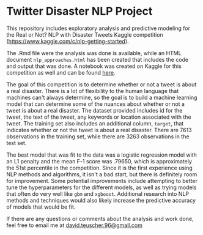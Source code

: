 # Twitter Disaster NLP Project

This repository includes exploratory analysis and predictive modeling for the Real or Not? NLP with Disaster Tweets Kaggle competition (https://www.kaggle.com/c/nlp-getting-started).

The .Rmd file were the analysis was done is available, while an HTML document `nlp_approaches.html` has been created that includes the code and output that was done. A notebook was created on Kaggle for this competition as well and can be found [here](https://www.kaggle.com/davidkt2/twitter-nlp-eda-and-model-fit).

The goal of this competition is to determine whether or not a tweet is about a real disaster. There is a lot of flexibility to the human language that machines can't always determine, so the goal is to build a machine learning model that can determine some of the nuances about whether or not a tweet is about a real disaster. The dataset provided includes id for the tweet, the text of the tweet, any keywords or location associated with the tweet. The training set also includes an additional column, `target`, that indicates whether or not the tweet is about a real disaster. There are 7613 observations in the training set, while there are 3263 observations in the test set. 

The best model that was fit to the data was a logistic regression model with an L1 penalty and the mean F-1 score was .79650, which is approximately the 51st percentile in the competition. Since it is the first experience using NLP methods and algorithms, it isn't a bad start, but there is definitely room for improvement. Some potential improvements include attempting to better tune the hyperparameters for the different models, as well as trying models that often do very well like `gbm` and `xgboost`. Additional research into NLP methods and techniques would also likely increase the predictive accuracy of models that would be fit. 

If there are any questions or comments about the analysis and work done, feel free to email me at david.teuscher.96@gmail.com